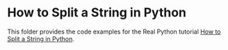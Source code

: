 # How to Split a String in Python

This folder provides the code examples for the Real Python tutorial [How to Split a String in Python](https://realpython.com/python-string-split-concatenate-join/).
